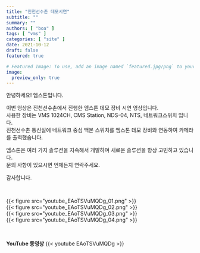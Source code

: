 ```yaml
---
title: "진천선수촌 데모시연"
subtitle: ""
summary: ""
authors: [ "boa" ]
tags: [ "vms" ]
categories: [ "site" ]
date: 2021-10-12
draft: false
featured: true

# Featured Image: To use, add an image named `featured.jpg/png` to your page's folder.
image:
  preview_only: true
---
```


안녕하세요! 엠스톤입니다.

이번 영상은 진천선수촌에서 진행한 엠스톤 데모 장비 시연 영상입니다.<br>
사용한 장비는 VMS 1024CH, CMS Station, NDS-04, NTS, 네트워크스위치 입니다.<br>
진천선수촌 통신실에 네트워크 중심 백본 스위치를 엠스톤 데모 장비와 연동하여 카메라를 출력했습니다.

엠스톤은 여러 가지 솔루션을 지속해서 개발하며 새로운 솔루션을 항상 고민하고 있습니다.<br>
문의 사항이 있으시면 언제든지 연락주세요.

감사합니다.

&nbsp;

<div class="container"><div class="row no-gutters">
<div class="col-sm-6">{{< figure src="youtube_EAoTSVuMQDg_01.png" >}}</div>
<div class="col-sm-6">{{< figure src="youtube_EAoTSVuMQDg_02.png" >}}</div>
<div class="col-sm-6">{{< figure src="youtube_EAoTSVuMQDg_03.png" >}}</div>
<div class="col-sm-6">{{< figure src="youtube_EAoTSVuMQDg_04.png" >}}</div>
</div></div>

&nbsp;

**YouTube 동영상**
{{< youtube EAoTSVuMQDg >}}

